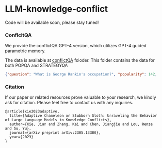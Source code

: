 # LLM-knowledge-conflict
Code will be available soon, please stay tuned!

### ConflcitQA

We provide the conflictQA GPT-4 version, which utilizes GPT-4 guided parametric memory.

The data is available at [conflictQA](conflictQA) foloder. This folder contains the data for both POPQA and STRATEGYQA

```json
{"question": "What is George Rankin's occupation?", "popularity": 142, "ground_truth": ["politician", "political leader", "political figure", "polit.", "pol"], "memory_answer": "George Rankin's occupation is a professional photographer.", "parametric_memory": "As a professional photographer, George Rankin...", "counter_answer": "George Rankin's occupation is political figure.", "counter_memory": "George Rankin has been actively involved in politics for over a decade...", "parametric_memory_aligned_evidence": "George Rankin has a website showcasing his photography portfolio...", "counter_memory_aligned_evidence": "George Rankin Major General George James Rankin..."}
```

### Citation

If our paper or related resources prove valuable to your research, we kindly ask for citation. Please feel free to contact us with any inquiries.

```
@article{xie2023adaptive,
  title={Adaptive Chameleon or Stubborn Sloth: Unraveling the Behavior of Large Language Models in Knowledge Conflicts},
  author={Xie, Jian and Zhang, Kai and Chen, Jiangjie and Lou, Renze and Su, Yu},
  journal={arXiv preprint arXiv:2305.13300},
  year={2023}
}
```

